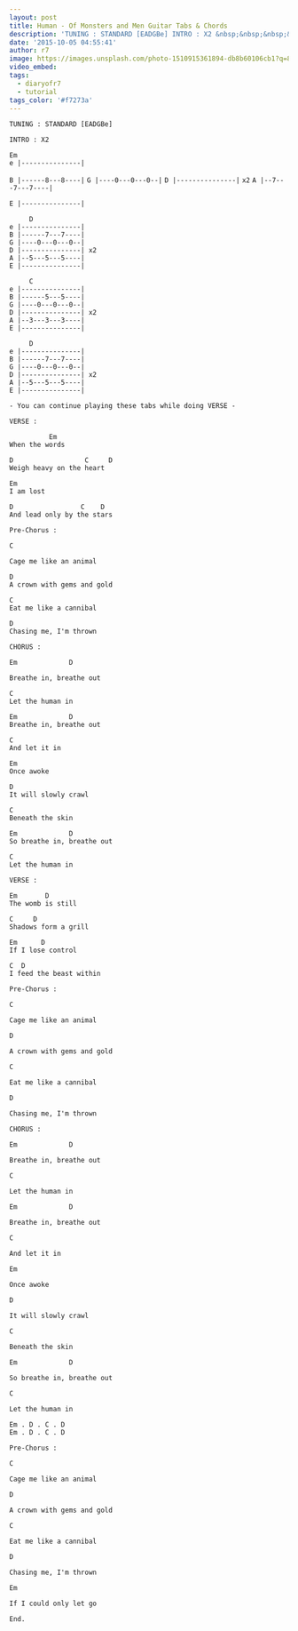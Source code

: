 ```yaml
---
layout: post
title: Human - Of Monsters and Men Guitar Tabs & Chords
description: 'TUNING : STANDARD [EADGBe] INTRO : X2 &nbsp;&nbsp;&nbsp;&nbsp; Eme |---------------|B |------8---8----|G |----0---0---0--|D |---------------| x2A |--7...'
date: '2015-10-05 04:55:41'
author: r7
image: https://images.unsplash.com/photo-1510915361894-db8b60106cb1?q=80&w=2940&auto=format&fit=crop&ixlib=rb-4.1.0&ixid=M3wxMjA3fDB8MHxwaG90by1wYWdlfHx8fGVufDB8fHx8fA%3D%3D
video_embed:
tags:
  - diaryofr7
  - tutorial
tags_color: '#f7273a'
---
```

`TUNING : STANDARD [EADGBe]`

```
INTRO : X2
```

```
Em
e |---------------|
```

`B |------8---8----|`
`G |----0---0---0--|`
`D |---------------|` `x2`
`A |--7---7---7----|`

```
E |---------------|

     D
e |---------------|
B |------7---7----|
G |----0---0---0--|
D |---------------| x2
A |--5---5---5----|
E |---------------|

     C
e |---------------|
B |------5---5----|
G |----0---0---0--|
D |---------------| x2
A |--3---3---3----|
E |---------------|

     D
e |---------------|
B |------7---7----|
G |----0---0---0--|
D |---------------| x2
A |--5---5---5----|
E |---------------|

- You can continue playing these tabs while doing VERSE -
```

```
VERSE :

          Em
When the words
```

```
D                  C     D
Weigh heavy on the heart
```

```
Em
I am lost
```

```
D                 C    D
And lead only by the stars
```

`Pre-Chorus :`

```
C
```

`Cage me like an animal`

```
D
A crown with gems and gold
```

```
C
Eat me like a cannibal
```

```
D
Chasing me, I'm thrown
```

```
CHORUS :
```

```
Em             D
```

`Breathe in, breathe out`

```
C
Let the human in
```

```
Em             D
Breathe in, breathe out
```

```
C
And let it in
```

```
Em
Once awoke
```

```
D
It will slowly crawl
```

```
C
Beneath the skin
```

```
Em             D
So breathe in, breathe out
```

```
C
Let the human in
```

`VERSE :`

```
Em       D
The womb is still
```

```
C     D
Shadows form a grill
```

```
Em      D
If I lose control
```

```
C  D
I feed the beast within
```

`Pre-Chorus :`

```
C
```

`Cage me like an animal`

```
D
```

`A crown with gems and gold`

```
C
```

`Eat me like a cannibal`

```
D
```

`Chasing me, I'm thrown`

`CHORUS :`

```
Em             D
```

`Breathe in, breathe out`

```
C
```

`Let the human in`

```
Em             D
```

`Breathe in, breathe out`

```
C
```

`And let it in`

```
Em
```

`Once awoke`

```
D
```

`It will slowly crawl`

```
C
```

`Beneath the skin`

```
Em             D
```

`So breathe in, breathe out`

```
C
```

```
Let the human in

Em . D . C . D
Em . D . C . D
```

`Pre-Chorus :`

```
C
```

`Cage me like an animal`

```
D
```

`A crown with gems and gold`

```
C
```

`Eat me like a cannibal`

```
D
```

`Chasing me, I'm thrown`

```
Em
```

```
If I could only let go

End.
```
